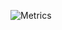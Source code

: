 ![Metrics](https://metrics.lecoq.io/igabytm?template=classic&people=1&languages=1&introduction=1&followup=1&lines=1&notable=1&achievements=1&activity=1&projects=1&languages.limit=8&languages.colors=github&languages.threshold=0%25&introduction.title=true&people.limit=28&people.size=28&people.types=followers%2C%20following&people.identicons=false&people.shuffle=false&followup.sections=repositories&projects.limit=4&projects.descriptions=false&activity.limit=5&activity.days=14&activity.filter=all&activity.visibility=all&activity.timestamps=false&achievements.threshold=C&achievements.secrets=true&achievements.limit=0&notable.repositories=false&config.timezone=Europe%2FBucharest)